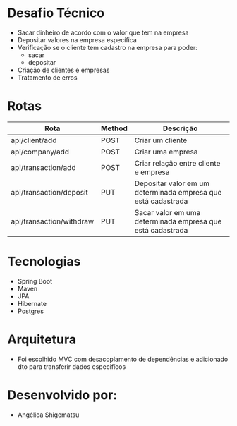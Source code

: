 # Desafio Técnico
- Sacar dinheiro de acordo com o valor que tem na empresa
- Depositar valores na empresa específica
- Verificação se o cliente tem cadastro na empresa para poder:
   - sacar
   - depositar
- Criação de clientes e empresas
- Tratamento de erros

# Rotas
| Rota                        |     Method    |   Descrição      |     
| ----------------------------| ------------- | ---------------- |
| api/client/add              | POST          | Criar um cliente     |
| api/company/add             | POST          | Criar uma empresa    |
| api/transaction/add         | POST          | Criar relação entre cliente e empresa |
| api/transaction/deposit     | PUT           | Depositar valor em um determinada empresa  que está cadastrada |
| api/transaction/withdraw    | PUT           | Sacar valor em uma determinada empresa que está cadastrada |

# Tecnologias
- Spring Boot
- Maven
- JPA
- Hibernate
- Postgres

# Arquitetura
- Foi escolhido MVC com desacoplamento de dependências e adicionado dto para transferir dados especifícos

# Desenvolvido por:
- Angélica Shigematsu
